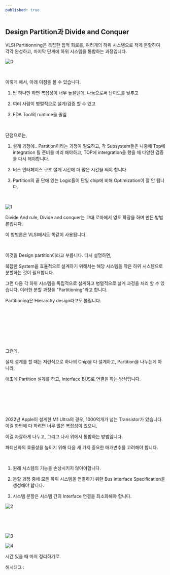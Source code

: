 ```yaml
---
published: true
---
```

## Design Partition과 Divide and Conquer

VLSI Partitionning은 복잡한 집적 회로를, 여러개의 하위 시스템으로 작게 분할하여 각각 완성하고, 마지막 단계에 하위 시스템을 통합하는 과정입니다.

![0](/assets/img/223255380771/0.png)

​

이렇게 해서, 아래 이점을 볼 수 있습니다.

1. 탑 하나만 하면 복잡성이 너무 높을텐데, 나눔으로써 난이도를 낮추고

2. 여러 사람이 병렬적으로 설계/검증 할 수 있고

3. EDA Tool의 runtime을 줄임

​

단점으로는,

1. 설계 과정에.. Partition이라는 과정이 필요하고, 각 Subsystem들은 나중에 Top에 integration 될 준비를 미리 해야하고, TOP에 intergration을 했을 때 다양한 검증을 다시 해야합니다.

2. 버스 인터페이스 구조 설계 시간에 더 많은 시간을 써야 합니다.

3. Partition의 끝 단에 있는 Logic들이 단일 chip에 비해 Optimization이 잘 안 됩니다.

​

![1](/assets/img/223255380771/1.png)

Divide And rule, Divide and conquer는 고대 로마에서 영토 확장을 하며 만든 방법론입니다.

이 방법론은 VLSI에서도 똑같이 사용됩니다.

​

이것을 Design partition이라고 부릅니다. 다시 설명하면,

복잡한 System을 효율적으로 설계하기 위해서는 해당 시스템을 작은 하위 시스템으로 분할하는 것이 필요합니다.

그런 다음 각 하위 시스템을 독립적으로 설계하고 병렬적으로 설계 과정을 처리 할 수 있습니다. 이러한 분할 과정을 "Partitioning"라고 합니다.

Partitioning은 Hierarchy design라고도 불립니다.

​

​

​

​

그런데,

실제 설계를 할 때는 저런식으로 하나의 Chip을 다 설계하고, Partition을 나누는게 아니라,

애초에 Partition 설계를 하고, Interface BUS로 연결을 하는 방식입니다.

​

​

​

2022년 Apple이 설계한 M1 Ultra의 경우, 1000억개가 넘는 Transistor가 있습니다. 이걸 한번에 다 하려면 너무 많은 복잡성이 있으니,

이걸 자잘하게 나누고, 그리고 나서 위에서 통합하는 방법입니다.

파티션화의 효율성을 높이기 위해 다음 세 가지 중요한 매개변수를 고려해야 합니다.

​

1. 원래 시스템의 기능을 손상시키지 않아야합니다.

2. 분할 과정 중에 모든 하위 시스템을 연결하기 위한 Bus interface Specification을 생성해야 합니다.

3. 시스템 분할은 시스템 간의 Interface 연결을 최소화해야 합니다.

![2](/assets/img/223255380771/2.png)

​

​

![3](/assets/img/223255380771/3.png)

![4](/assets/img/223255380771/4.png)

시간 있을 때 마저 정리하기로.

 해시태그 : 